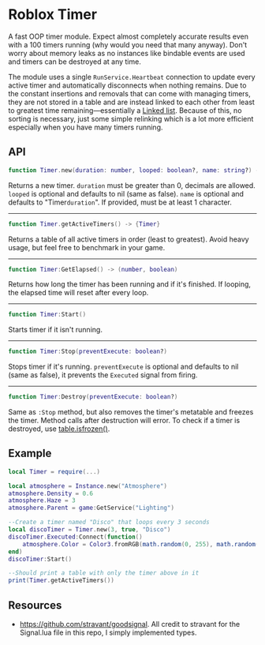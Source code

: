 # Roblox Timer
A fast OOP timer module. Expect almost completely accurate results even with a 100 timers running (why would you need that many anyway). Don't worry about memory leaks as no instances like bindable events are used and timers can be destroyed at any time.

The module uses a single `RunService.Heartbeat` connection to update every active timer and automatically disconnects when nothing remains. Due to the constant insertions and removals that can come with managing timers, they are not stored in a table and are instead linked to each other from least to greatest time remaining—essentially a [Linked list](https://en.wikipedia.org/wiki/Linked_list). Because of this, no sorting is necessary, just some simple relinking which is a lot more efficient especially when you have many timers running.

## API
```Lua
function Timer.new(duration: number, looped: boolean?, name: string?) -> Timer
```
Returns a new timer. `duration` must be greater than 0, decimals are allowed. `looped` is optional and defaults to nil (same as false). `name` is optional and defaults to "Timer`duration`". If provided, must be at least 1 character.

---
```Lua
function Timer.getActiveTimers() -> {Timer}
```
Returns a table of all active timers in order (least to greatest). Avoid heavy usage, but feel free to benchmark in your game.

---
```Lua
function Timer:GetElapsed() -> (number, boolean)
```
Returns how long the timer has been running and if it's finished. If looping, the elapsed time will reset after every loop.

---
```Lua
function Timer:Start()
```
Starts timer if it isn't running.

---
```Lua
function Timer:Stop(preventExecute: boolean?)
```
Stops timer if it's running. `preventExecute` is optional and defaults to nil (same as false), it prevents the `Executed` signal from firing.

---
```Lua
function Timer:Destroy(preventExecute: boolean?)
```
Same as `:Stop` method, but also removes the timer's metatable and freezes the timer. Method calls after destruction will error. To check if a timer is destroyed, use [table.isfrozen()](https://create.roblox.com/docs/reference/engine/libraries/table#isfrozen).

## Example
```Lua
local Timer = require(...)

local atmosphere = Instance.new("Atmosphere")
atmosphere.Density = 0.6
atmosphere.Haze = 3
atmosphere.Parent = game:GetService("Lighting")

--Create a timer named "Disco" that loops every 3 seconds
local discoTimer = Timer.new(3, true, "Disco")
discoTimer.Executed:Connect(function()
    atmosphere.Color = Color3.fromRGB(math.random(0, 255), math.random(0, 255), math.random(0, 255))
end)
discoTimer:Start()

--Should print a table with only the timer above in it
print(Timer.getActiveTimers())
```

## Resources
- https://github.com/stravant/goodsignal. All credit to stravant for the Signal.lua file in this repo, I simply implemented types.